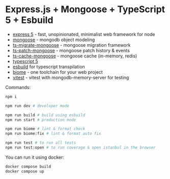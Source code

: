 # Express.js + Mongoose + TypeScript 5 + Esbuild

* [express 5](https://expressjs.com/) - fast, unopinionated, minimalist web framework for node
* [mongoose](https://mongoosejs.com/) - mongodb object modeling
* [ts-migrate-mongoose](https://github.com/ilovepixelart/ts-migrate-mongoose) - mongoose migration framework
* [ts-patch-mongoose](https://github.com/ilovepixelart/ts-migrate-mongoose) - mongoose patch history & events
* [ts-cache-mongoose](https://github.com/ilovepixelart/ts-cache-mongoose) - mongoose cache (in-memory, redis)
* [typescript 5](https://www.typescriptlang.org/)
* [esbuild](https://esbuild.github.io/) for typescript transpilation
* [biome](https://biomejs.dev/) - one toolchain for your web project
* [vitest](https://vitest.dev/) - vitest with mongodb-memory-server for testing

Commands:

```bash
npm i

npm run dev # developer mode

npm run build # build using esbuild
npm run start # production mode

npm run biome # lint & format check
npm run biome:fix # lint & format auto fix

npm run test # to run all tests
npm run test:open # to run coverage & open istanbul in the browser
```

You can run it using docker:

```bash
docker compose build
docker compose up
```

